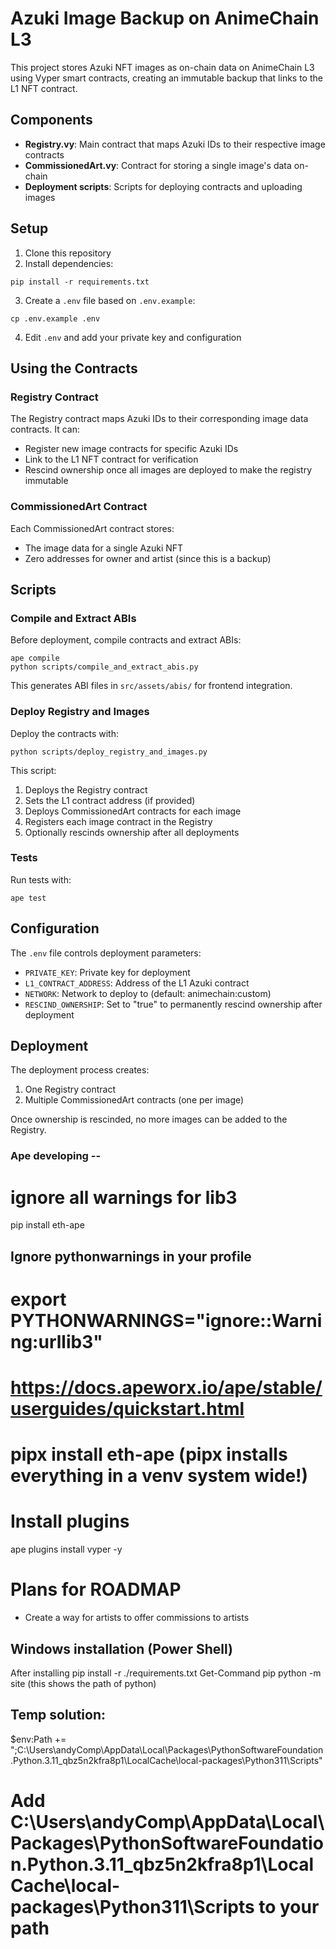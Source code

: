 # Azuki Image Backup on AnimeChain L3

This project stores Azuki NFT images as on-chain data on AnimeChain L3 using Vyper smart contracts, creating an immutable backup that links to the L1 NFT contract.

## Components

- **Registry.vy**: Main contract that maps Azuki IDs to their respective image contracts
- **CommissionedArt.vy**: Contract for storing a single image's data on-chain
- **Deployment scripts**: Scripts for deploying contracts and uploading images

## Setup

1. Clone this repository
2. Install dependencies:
```
pip install -r requirements.txt
```
3. Create a `.env` file based on `.env.example`:
```
cp .env.example .env
```
4. Edit `.env` and add your private key and configuration

## Using the Contracts

### Registry Contract

The Registry contract maps Azuki IDs to their corresponding image data contracts. It can:
- Register new image contracts for specific Azuki IDs
- Link to the L1 NFT contract for verification
- Rescind ownership once all images are deployed to make the registry immutable

### CommissionedArt Contract

Each CommissionedArt contract stores:
- The image data for a single Azuki NFT
- Zero addresses for owner and artist (since this is a backup)

## Scripts

### Compile and Extract ABIs

Before deployment, compile contracts and extract ABIs:

```
ape compile
python scripts/compile_and_extract_abis.py
```

This generates ABI files in `src/assets/abis/` for frontend integration.

### Deploy Registry and Images

Deploy the contracts with:

```
python scripts/deploy_registry_and_images.py
```

This script:
1. Deploys the Registry contract
2. Sets the L1 contract address (if provided)
3. Deploys CommissionedArt contracts for each image
4. Registers each image contract in the Registry
5. Optionally rescinds ownership after all deployments

### Tests

Run tests with:

```
ape test
```

## Configuration

The `.env` file controls deployment parameters:
- `PRIVATE_KEY`: Private key for deployment
- `L1_CONTRACT_ADDRESS`: Address of the L1 Azuki contract
- `NETWORK`: Network to deploy to (default: animechain:custom)
- `RESCIND_OWNERSHIP`: Set to "true" to permanently rescind ownership after deployment

## Deployment

The deployment process creates:
1. One Registry contract
2. Multiple CommissionedArt contracts (one per image)

Once ownership is rescinded, no more images can be added to the Registry.


### Ape developing --
# ignore all warnings for lib3
pip install eth-ape

## Ignore pythonwarnings in your profile
# export PYTHONWARNINGS="ignore::Warning:urllib3"

# https://docs.apeworx.io/ape/stable/userguides/quickstart.html
# pipx install eth-ape  (pipx installs everything in a venv system wide!)
# Install plugins
ape plugins install vyper -y



# Plans for ROADMAP
- Create a way for artists to offer commissions to artists

## Windows installation (Power Shell)
After installing 
pip install -r ./requirements.txt
Get-Command pip
python -m site
 (this shows the path of python)

 ## Temp solution:
 $env:Path += ";C:\Users\andyComp\AppData\Local\Packages\PythonSoftwareFoundation.Python.3.11_qbz5n2kfra8p1\LocalCache\local-packages\Python311\Scripts"

 # Add C:\Users\andyComp\AppData\Local\Packages\PythonSoftwareFoundation.Python.3.11_qbz5n2kfra8p1\LocalCache\local-packages\Python311\Scripts to your path